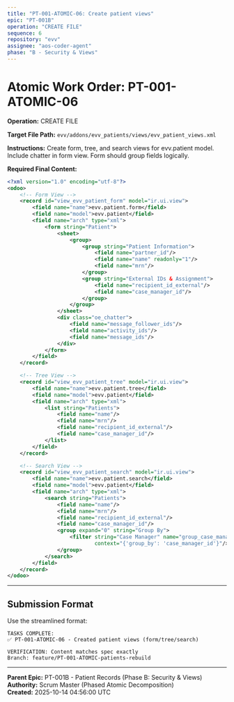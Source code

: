 ```yaml
---
title: "PT-001-ATOMIC-06: Create patient views"
epic: "PT-001B"
operation: "CREATE FILE"
sequence: 6
repository: "evv"
assignee: "aos-coder-agent"
phase: "B - Security & Views"
---
```


# Atomic Work Order: PT-001-ATOMIC-06

**Operation:** CREATE FILE

**Target File Path:** `evv/addons/evv_patients/views/evv_patient_views.xml`

**Instructions:**
Create form, tree, and search views for evv.patient model. Include chatter in form view. Form should group fields logically.

**Required Final Content:**
```xml
<?xml version="1.0" encoding="utf-8"?>
<odoo>
    <!-- Form View -->
    <record id="view_evv_patient_form" model="ir.ui.view">
        <field name="name">evv.patient.form</field>
        <field name="model">evv.patient</field>
        <field name="arch" type="xml">
            <form string="Patient">
                <sheet>
                    <group>
                        <group string="Patient Information">
                            <field name="partner_id"/>
                            <field name="name" readonly="1"/>
                            <field name="mrn"/>
                        </group>
                        <group string="External IDs & Assignment">
                            <field name="recipient_id_external"/>
                            <field name="case_manager_id"/>
                        </group>
                    </group>
                </sheet>
                <div class="oe_chatter">
                    <field name="message_follower_ids"/>
                    <field name="activity_ids"/>
                    <field name="message_ids"/>
                </div>
            </form>
        </field>
    </record>

    <!-- Tree View -->
    <record id="view_evv_patient_tree" model="ir.ui.view">
        <field name="name">evv.patient.tree</field>
        <field name="model">evv.patient</field>
        <field name="arch" type="xml">
            <list string="Patients">
                <field name="name"/>
                <field name="mrn"/>
                <field name="recipient_id_external"/>
                <field name="case_manager_id"/>
            </list>
        </field>
    </record>

    <!-- Search View -->
    <record id="view_evv_patient_search" model="ir.ui.view">
        <field name="name">evv.patient.search</field>
        <field name="model">evv.patient</field>
        <field name="arch" type="xml">
            <search string="Patients">
                <field name="name"/>
                <field name="mrn"/>
                <field name="recipient_id_external"/>
                <field name="case_manager_id"/>
                <group expand="0" string="Group By">
                    <filter string="Case Manager" name="group_case_manager"
                            context="{'group_by': 'case_manager_id'}"/>
                </group>
            </search>
        </field>
    </record>
</odoo>
```

---

## Submission Format

Use the streamlined format:

```
TASKS COMPLETE:
✅ PT-001-ATOMIC-06 - Created patient views (form/tree/search)

VERIFICATION: Content matches spec exactly
Branch: feature/PT-001-ATOMIC-patients-rebuild
```

---

**Parent Epic:** PT-001B - Patient Records (Phase B: Security & Views)  
**Authority:** Scrum Master (Phased Atomic Decomposition)  
**Created:** 2025-10-14 04:56:00 UTC

